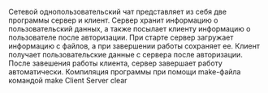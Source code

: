 Сетевой однопользовательский чат представляет из себя две программы сервер и клиент. Сервер хранит информацию о пользовательский данных, а также посылает  клиенту информацию о пользователе после авторизации. При старте сервер загружает информацию с файлов, а при завершении работы сохраняет ее. Клиент получает пользовательские данные с сервера после авторизации. После завешения работы клиента, сервер завершает работу автоматически.
Компиляция программы при помощи make-файла командой make Client Server clear
